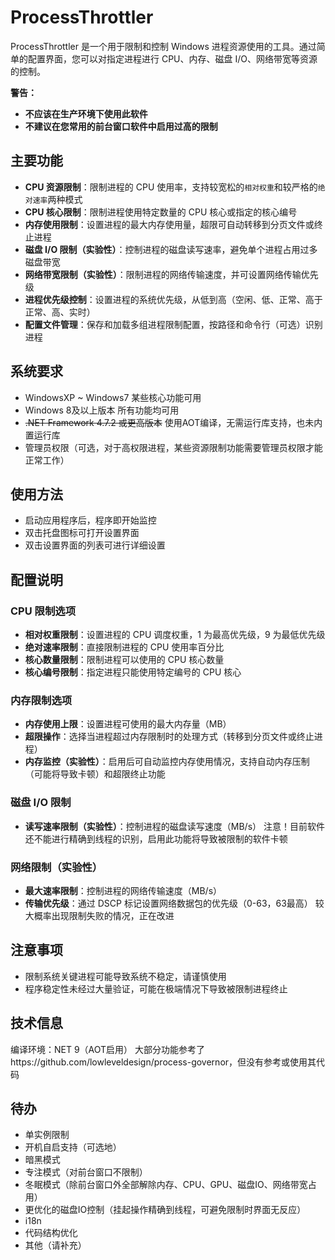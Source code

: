 
# ProcessThrottler

ProcessThrottler 是一个用于限制和控制 Windows 进程资源使用的工具。通过简单的配置界面，您可以对指定进程进行 CPU、内存、磁盘 I/O、网络带宽等资源的控制。

**警告：**
 - **不应该在生产环境下使用此软件**
 - **不建议在您常用的前台窗口软件中启用过高的限制**

## 主要功能


- **CPU 资源限制**：限制进程的 CPU 使用率，支持较宽松的`相对权重`和较严格的`绝对速率`两种模式
- **CPU 核心限制**：限制进程使用特定数量的 CPU 核心或指定的核心编号
- **内存使用限制**：设置进程的最大内存使用量，超限可自动转移到分页文件或终止进程
- **磁盘 I/O 限制（实验性）**：控制进程的磁盘读写速率，避免单个进程占用过多磁盘带宽
- **网络带宽限制（实验性）**：限制进程的网络传输速度，并可设置网络传输优先级
- **进程优先级控制**：设置进程的系统优先级，从低到高（空闲、低、正常、高于正常、高、实时）
- **配置文件管理**：保存和加载多组进程限制配置，按路径和命令行（可选）识别进程

## 系统要求
- WindowsXP ~ Windows7 某些核心功能可用
- Windows 8及以上版本 所有功能均可用
- ~~.NET Framework 4.7.2 或更高版本~~
  使用AOT编译，无需运行库支持，也未内置运行库
- 管理员权限（可选，对于高权限进程，某些资源限制功能需要管理员权限才能正常工作）

## 使用方法

- 启动应用程序后，程序即开始监控
- 双击托盘图标可打开设置界面
- 双击设置界面的列表可进行详细设置

## 配置说明

### CPU 限制选项
- **相对权重限制**：设置进程的 CPU 调度权重，1 为最高优先级，9 为最低优先级
- **绝对速率限制**：直接限制进程的 CPU 使用率百分比
- **核心数量限制**：限制进程可以使用的 CPU 核心数量
- **核心编号限制**：指定进程只能使用特定编号的 CPU 核心

### 内存限制选项
- **内存使用上限**：设置进程可使用的最大内存量（MB）
- **超限操作**：选择当进程超过内存限制时的处理方式（转移到分页文件或终止进程）
- **内存监控（实验性）**：启用后可自动监控内存使用情况，支持自动内存压制（可能将导致卡顿）和超限终止功能

### 磁盘 I/O 限制
- **读写速率限制（实验性）**：控制进程的磁盘读写速度（MB/s）
  注意！目前软件还不能进行精确到线程的识别，启用此功能将导致被限制的软件卡顿

### 网络限制（实验性）
- **最大速率限制**：控制进程的网络传输速度（MB/s）
- **传输优先级**：通过 DSCP 标记设置网络数据包的优先级（0-63，63最高）
较大概率出现限制失败的情况，正在改进

## 注意事项
- 限制系统关键进程可能导致系统不稳定，请谨慎使用
- 程序稳定性未经过大量验证，可能在极端情况下导致被限制进程终止

## 技术信息
编译环境：NET 9（AOT启用）
大部分功能参考了https://github.com/lowleveldesign/process-governor，但没有参考或使用其代码

## 待办
 - 单实例限制
 - 开机自启支持（可选地）
 - 暗黑模式
 - 专注模式（对前台窗口不限制）
 - 冬眠模式（除前台窗口外全部解除内存、CPU、GPU、磁盘IO、网络带宽占用）
 - 更优化的磁盘IO控制（挂起操作精确到线程，可避免限制时界面无反应）
 - i18n
 - 代码结构优化
 - 其他（请补充）
